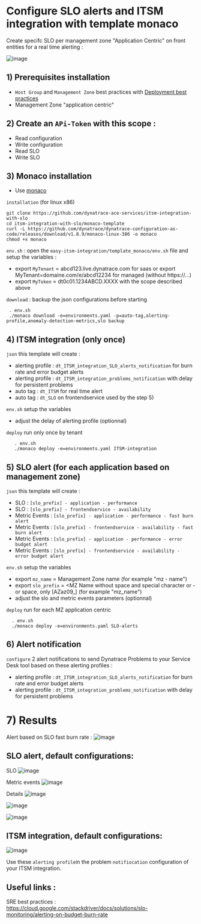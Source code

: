 # Configure SLO alerts and ITSM integration with template monaco

Create specifc SLO per management zone "Application Centric" on front entities for a real time alerting : 

![image](https://user-images.githubusercontent.com/40337213/221270094-5b08615b-aa8f-459c-8108-60582657e31f.png)

## 1) Prerequisites installation

- `Host Group` and `Management Zone` best practices with [Deployment best practices](https://github.com/dynatrace-ace-services/quickstart-ace-configurator)
-  Management Zone "application centric"

## 2) Create an `APi-Token` with this scope :

 - Read configuration 
 - Write configuration
 - Read SLO
 - Write SLO
 
## 3) Monaco installation
 - Use [monaco](https://dynatrace-oss.github.io/dynatrace-monitoring-as-code/)
 
 `installation` (for linux x86)
 
    git clone https://github.com/dynatrace-ace-services/itsm-integration-with-slo
    cd itsm-integration-with-slo/monaco-template
    curl -L https://github.com/dynatrace/dynatrace-configuration-as-code/releases/download/v1.8.9/monaco-linux-386 -o monaco
    chmod +x monaco
       
`env.sh` : open the `easy-itsm-integration/template_monaco/env.sh` file and setup the variables :  
 - export `MyTenant` = abcd123.live.dynatrace.com for saas or export MyTenant=domaine.com/e/abcd12234 for managed (without https://...)  
 - export `MyToken` = dt0c01.1234ABCD.XXXX with the scope described above  

`download` : backup the json configurations before starting
     
     . env.sh
     ./monaco download -e=environments.yaml -p=auto-tag,alerting-profile,anomaly-detection-metrics,slo backup

## 4) ITSM integration (only once)

`json` this template will create : 
 - alerting profile : `dt_ITSM_integration_SLO_alerts_notification` for burn rate and error budget alerts 
 - alerting profile : `dt_ITSM_integration_problems_notification` with delay for persistent problems
 - auto tag : `dt_ITSM` for real time alert  
 - auto tag : `dt_SLO` on frontendservice used by the step 5)  

`env.sh` setup the variables   
- adjust the delay of alerting profile (optionnal)  

`deploy` run only once by tenant
 
       . env.sh
       ./monaco deploy -e=environments.yaml ITSM-integration

## 5) SLO alert (for each application based on management zone)

`json` this template will create :  
- SLO : `[slo_prefix] - application - performance` 
- SLO : `[slo_prefix] - frontendservice - availability`
- Metric Events : `[slo_prefix] - application - performance - fast burn alert` 
- Metric Events : `[slo_prefix] - frontendservice - availability - fast burn alert`
- Metric Events : `[slo_prefix] - application - performance - error budget alert` 
- Metric Events : `[slo_prefix] - frontendservice - availability - error budget alert`

`env.sh` setup the variables   
- export `mz_name` = Management Zone name (for example "mz - name") 
- export `slo_prefix` = <MZ Name without space and special character or - or  space, only [AZaz09_] (for example "mz_name") 
- adjust the slo and metric events parameters (optionnal) 

`deploy` run for each MZ application centric   

      . env.sh
      ./monaco deploy -e=environments.yaml SLO-alerts
       
## 6) Alert notification

`configure` 2 alert notifications to send Dynatrace Problems to your Service Desk tool based on these alerting profiles : 
- alerting profile : `dt_ITSM_integration_SLO_alerts_notification` for burn rate and error budget alerts 
- alerting profile : `dt_ITSM_integration_problems_notification` with delay for persistent problems

# 7) Results

Alert based on SLO fast burn rate : 
![image](https://user-images.githubusercontent.com/40337213/224493992-79f239e6-b6eb-462e-aa67-2bbbbd020cfa.png)

## SLO alert, default configurations:
SLO
![image](https://user-images.githubusercontent.com/40337213/221262130-2d2f0f7e-b650-4b63-8178-72566598b0ff.png)

Metric events
![image](https://user-images.githubusercontent.com/40337213/221261839-49969b7e-bcd2-4761-bb1d-aeb4a03533cb.png)


Details
![image](https://user-images.githubusercontent.com/40337213/221256100-a8e2bfe1-cf34-4b83-b0b2-5da6eac7cfc6.png)

![image](https://user-images.githubusercontent.com/40337213/224392526-ea7277cd-5cd3-415b-a0d8-1fee4cf34b80.png)

![image](https://user-images.githubusercontent.com/40337213/224486126-685cbcd1-4bcc-45c7-b8ae-6b9cafac4e6c.png)

## ITSM integration, default configurations:

![image](https://user-images.githubusercontent.com/40337213/224477342-f4861845-0c5b-4e37-804e-1e6910fca2ef.png)

Use these `alerting profile`in the problem `notifiocation` configuration of your ITSM integration.

## Useful links : 

SRE best practices : https://cloud.google.com/stackdriver/docs/solutions/slo-monitoring/alerting-on-budget-burn-rate
